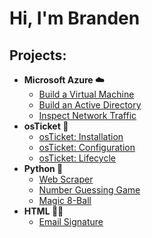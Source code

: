 <h1>Hi, I'm Branden</h1>

<h2>Projects:</h2>

- <b>Microsoft Azure ☁️</b>
  - [Build a Virtual Machine](https://github.com/brandenoz/virtual-machine)
  - [Build an Active Directory](https://github.com/brandenoz/configure-ad)
  - [Inspect Network Traffic](https://github.com/brandenoz/azure-network-protocols)
- <b>osTicket 🦘</b>
  - [osTicket: Installation](https://github.com/brandenoz/osticket-prereqs)
  - [osTicket: Configuration](https://github.com/brandenoz/post-install-config)
  - [osTicket: Lifecycle](https://github.com/brandenoz/ticket-lifecycle)
- <b>Python 🐍</b>
  - [Web Scraper](https://github.com/brandenoz/web-scraper)
  - [Number Guessing Game](https://github.com/brandenoz/number-game)
  - [Magic 8-Ball](https://github.com/brandenoz/8-ball)
- <b>HTML 👨‍💻</b>
  - [Email Signature](https://github.com/brandenoz/email-signature)
